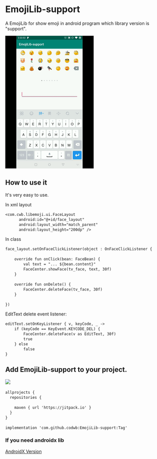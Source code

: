 # EmojiLib-support
A EmojiLib for show emoji in android program which library version is "support".

![GIF](show.gif)


## How to use it 

It's very easy to use.

In xml layout

    <com.cwb.libemoji.ui.FaceLayout
          android:id="@+id/face_layout"
          android:layout_width="match_parent"
          android:layout_height="200dp" />

In class

    face_layout.setOnFaceClickListener(object : OnFaceClickListener {

        override fun onClick(bean: FaceBean) {
            val text = "... ${bean.content}"
            FaceCenter.showFace(tv_face, text, 30f)
        }

        override fun onDelete() {
            FaceCenter.deleteFace(tv_face, 30f)
        }

    })

EditText delete event listener:
	
	editText.setOnKeyListener { v, keyCode, _ ->
		if (keyCode == KeyEvent.KEYCODE_DEL) {
			FaceCenter.deleteFace(v as EditText, 30f)
			true
		} else
			false
    }
    
## Add EmojiLib-support to your project.

[![](https://jitpack.io/v/codwb/EmojiLib-support.svg)](https://jitpack.io/#codwb/EmojiLib-support)

    allprojects {
      repositories {
        
        maven { url 'https://jitpack.io' }
      }
    }

	implementation 'com.github.codwb:EmojiLib-support:Tag'


### If you need androidx lib

  [AndroidX Version](https://github.com/codwb/EmojiLib)
  